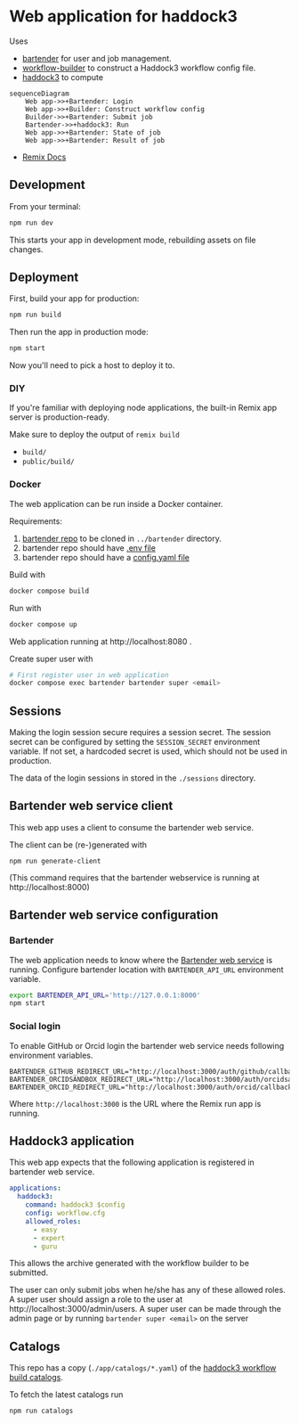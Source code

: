 # Web application for haddock3

Uses

- [bartender](https://github.com/i-VRESSE/bartender) for user and job management.
- [workflow-builder](https://github.com/i-VRESSE/workflow-builder) to construct a Haddock3 workflow config file.
- [haddock3](https://github.com/haddocking/haddock3) to compute

```mermaid
sequenceDiagram
    Web app->>+Bartender: Login
    Web app->>+Builder: Construct workflow config
    Builder->>+Bartender: Submit job
    Bartender->>+haddock3: Run
    Web app->>+Bartender: State of job
    Web app->>+Bartender: Result of job
```

- [Remix Docs](https://remix.run/docs)

## Development

From your terminal:

```sh
npm run dev
```

This starts your app in development mode, rebuilding assets on file changes.

## Deployment

First, build your app for production:

```sh
npm run build
```

Then run the app in production mode:

```sh
npm start
```

Now you'll need to pick a host to deploy it to.

### DIY

If you're familiar with deploying node applications, the built-in Remix app server is production-ready.

Make sure to deploy the output of `remix build`

- `build/`
- `public/build/`

### Docker

The web application can be run inside a Docker container.

Requirements:

1. [bartender repo](https://github.com/i-VRESSE/bartender) to be cloned in `../bartender` directory.
2. bartender repo should have [.env file](https://github.com/i-VRESSE/bartender/blob/main/docs/configuration.md#environment-variables)
3. bartender repo should have a [config.yaml file](https://github.com/i-VRESSE/bartender/blob/main/docs/configuration.md#configuration-file)

Build with

```sh
docker compose build
```

Run with

```sh
docker compose up
```

Web application running at http://localhost:8080 .

Create super user with

```sh
# First register user in web application
docker compose exec bartender bartender super <email>
```

## Sessions

Making the login session secure requires a session secret.
The session secret can be configured by setting the `SESSION_SECRET` environment variable.
If not set, a hardcoded secret is used, which should not be used in production.

The data of the login sessions in stored in the `./sessions` directory.

## Bartender web service client

This web app uses a client to consume the bartender web service.

The client can be (re-)generated with

```shell
npm run generate-client
```

(This command requires that the bartender webservice is running at http://localhost:8000)

## Bartender web service configuration

### Bartender

The web application needs to know where the [Bartender web service](https://github.com/i-VRESSE/bartender) is running.
Configure bartender location with `BARTENDER_API_URL` environment variable.

```sh
export BARTENDER_API_URL='http://127.0.0.1:8000'
npm start
```

### Social login

To enable GitHub or Orcid login the bartender web service needs following environment variables.

```shell
BARTENDER_GITHUB_REDIRECT_URL="http://localhost:3000/auth/github/callback"
BARTENDER_ORCIDSANDBOX_REDIRECT_URL="http://localhost:3000/auth/orcidsandbox/callback"
BARTENDER_ORCID_REDIRECT_URL="http://localhost:3000/auth/orcid/callback"
```

Where `http://localhost:3000` is the URL where the Remix run app is running.

## Haddock3 application

This web app expects that the following application is registered in bartender web service.

```yaml
applications:
  haddock3:
    command: haddock3 $config
    config: workflow.cfg
    allowed_roles:
      - easy
      - expert
      - guru
```

This allows the archive generated with the workflow builder to be submitted.

The user can only submit jobs when he/she has any of these allowed roles.
A super user should assign a role to the user at http://localhost:3000/admin/users.
A super user can be made through the admin page or by running `bartender super <email>` on the server

## Catalogs

This repo has a copy (`./app/catalogs/*.yaml`) of the [haddock3 workflow build catalogs](https://github.com/i-VRESSE/workflow-builder/tree/main/packages/haddock3_catalog/public/catalog).

To fetch the latest catalogs run

```shell
npm run catalogs
```
